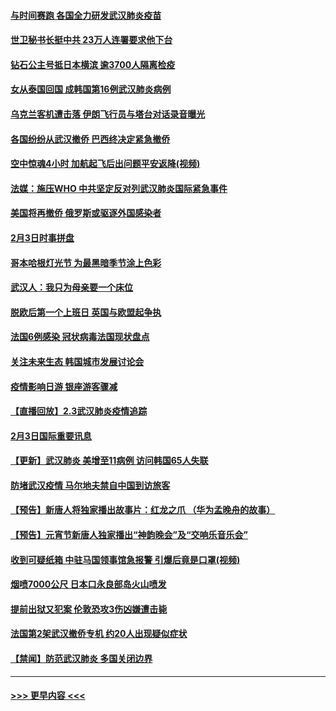 #### [与时间赛跑 各国全力研发武汉肺炎疫苗](../pages/prog202/a102768738.md?t=02041655) 
#### [世卫秘书长挺中共 23万人连署要求他下台](../pages/prog202/a102768717.md?t=02041655) 
#### [钻石公主号抵日本横滨 逾3700人隔离检疫](../pages/prog202/a102768714.md?t=02041655) 
#### [女从泰国回国 成韩国第16例武汉肺炎病例](../pages/prog202/a102768669.md?t=02041655) 
#### [乌克兰客机遭击落 伊朗飞行员与塔台对话录音曝光](../pages/prog202/a102768645.md?t=02041655) 
#### [各国纷纷从武汉撤侨 巴西终决定紧急撤侨](../pages/prog202/a102768630.md?t=02041655) 
#### [空中惊魂4小时 加航起飞后出问题平安返降(视频)](../pages/prog202/a102768601.md?t=02041655) 
#### [法媒：施压WHO 中共坚定反对列武汉肺炎国际紧急事件](../pages/prog202/a102768584.md?t=02041655) 
#### [美国将再撤侨 俄罗斯或驱逐外国感染者](../pages/prog202/a102768247.md?t=02041655) 
#### [2月3日时事拼盘](../pages/prog202/a102768402.md?t=02041655) 
#### [哥本哈根灯光节 为最黑暗季节涂上色彩](../pages/prog202/a102768369.md?t=02041655) 
#### [武汉人：我只为母亲要一个床位](../pages/prog202/a102768250.md?t=02041655) 
#### [脱欧后第一个上班日 英国与欧盟起争执](../pages/prog202/a102768252.md?t=02041655) 
#### [法国6例感染 冠状病毒法国现状盘点](../pages/prog202/a102768157.md?t=02041655) 
#### [关注未来生态 韩国城市发展讨论会](../pages/prog202/a102768153.md?t=02041655) 
#### [疫情影响日游 银座游客骤减](../pages/prog202/a102768160.md?t=02041655) 
#### [【直播回放】2.3武汉肺炎疫情追踪](../pages/prog202/a102768128.md?t=02041655) 
#### [2月3日国际重要讯息](../pages/prog202/a102767896.md?t=02041655) 
#### [【更新】武汉肺炎 美增至11病例 访问韩国65人失联](../pages/prog202/a102758911.md?t=02041655) 
#### [防堵武汉疫情 马尔地夫禁自中国到访旅客](../pages/prog202/a102767847.md?t=02041655) 
#### [【预告】新唐人将独家播出故事片：红龙之爪 （华为孟晚舟的故事）](../pages/prog202/a102767728.md?t=02041655) 
#### [【预告】元宵节新唐人独家播出“神韵晚会”及“交响乐音乐会”](../pages/prog202/a102767674.md?t=02041655) 
#### [收到可疑纸箱 中驻马国领事馆急报警 引爆后竟是口罩(视频)](../pages/prog202/a102767695.md?t=02041655) 
#### [烟喷7000公尺 日本口永良部岛火山喷发](../pages/prog202/a102767687.md?t=02041655) 
#### [提前出狱又犯案 伦敦恐攻3伤凶嫌遭击毙](../pages/prog202/a102767635.md?t=02041655) 
#### [法国第2架武汉撤侨专机 约20人出现疑似症状](../pages/prog202/a102767617.md?t=02041655) 
#### [【禁闻】防范武汉肺炎  多国关闭边界](../pages/prog202/a102767542.md?t=02041655) 

----
#### [ >>> 更早内容 <<< ](../indexes/prog202-earlier.md)
